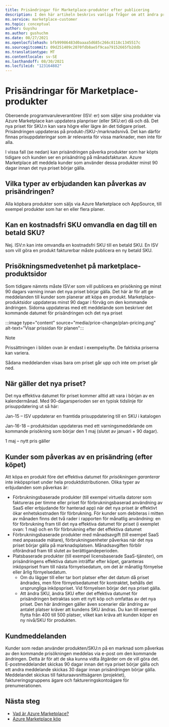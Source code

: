 ```yaml
---
title: Prisändringar för Marketplace-produkter efter publicering
description: I den här artikeln beskrivs vanliga frågor om att ändra priser på planer efter publicering.
ms.service: marketplace-customer
ms.topic: conceptual
author: Guyshu
ms.author: gushuchm
ms.date: 08/27/2021
ms.openlocfilehash: bfb99986483d0aaaa5d685c266c8118c1345517c
ms.sourcegitcommit: 09d251409c2070fdb8ae5f9caa79152665fb2ddb
ms.translationtype: MT
ms.contentlocale: sv-SE
ms.lasthandoff: 08/30/2021
ms.locfileid: "123164882"
---
```

# <a name="price-changes-to-marketplace-products"></a>Prisändringar för Marketplace-produkter

Oberoende programvaruleverantörer (ISV: er) som säljer sina produkter via Azure Marketplace kan uppdatera planpriser (eller SKU:er) då och då. Det nya priset för SKU:n kan vara högre eller lägre än det tidigare priset. Prisändringen uppdateras på produkt-/SKU-/marknadsnivå. Det kan därför finnas prisuppdateringar som är relevanta för vissa marknader, men inte för alla.

I vissa fall (se nedan) kan prisändringen påverka produkter som har köpts tidigare och kunden ser en prisändring på månadsfakturan. Azure Marketplace att meddela kunder som använder dessa produkter minst 90 dagar innan det nya priset börjar gälla.

## <a name="which-offer-types-can-be-affected-from-price-change"></a>Vilka typer av erbjudanden kan påverkas av prisändringen?

Alla köpbara produkter som säljs via Azure Marketplace och AppSource, till exempel produkter som har en eller flera planer.

## <a name="can-a-free-sku-turn-one-day-into-a-paid-one"></a>Kan en kostnadsfri SKU omvandla en dag till en betald SKU?

Nej. ISV:n kan inte omvandla en kostnadsfri SKU till en betald SKU. En ISV som vill göra en produkt fakturerbar måste publicera en ny betald SKU.

## <a name="price-increase-awareness-in-the-marketplace-product-pages"></a>Prisökningsmedvetenhet på marketplace-produktsidor

Som tidigare nämnts måste ISV:er som vill publicera en prisökning ge minst 90 dagars varning innan det nya priset börjar gälla. Det här är för att ge meddelanden till kunder som planerar att köpa en produkt. Marketplace-produktsidor uppdateras minst 90 dagar i förväg om den kommande ändringen. Sidorna uppdateras med ett meddelande som beskriver det kommande datumet för prisändringen och det nya priset

:::image type="content" source="media/price-change/plan-pricing.png" alt-text="Visar prissidan för planen":::

> [!NOTE]
> Prissättningen i bilden ovan är endast i exempelsyfte. De faktiska priserna kan variera.

Sådana meddelanden visas bara om priset går upp och inte om priset går ned.

## <a name="when-is-the-new-price-taking-effect"></a>När gäller det nya priset?

 Det nya effektiva datumet för priset kommer alltid att vara i början av en kalendermånad. Med 90-dagarsperioden ser en typisk tidslinje för prisuppdatering ut så här:

Jan-15 – ISV uppdaterar en framtida prisuppdatering till en SKU i katalogen

Jan-16-18 – produktsidan uppdateras med ett varningsmeddelande om kommande prisökning som börjar den 1 maj (slutet av januari + 90 dagar).

1 maj – nytt pris gäller

## <a name="customers-affected-from-a-price-change-post-purchase"></a>Kunder som påverkas av en prisändring (efter köpet)

Att köpa en produkt före det effektiva datumet för *prisökningen garanterar* inte inköpspriset under hela produktdistributionen. Olika typer av erbjudanden som påverkas är:

- Förbrukningsbaserade produkter (till exempel virtuella datorer som faktureras per timme eller priset för förbrukningsbaserad användning av SaaS eller erbjudande för hanterad app) när det nya priset är effektivt ökar enhetskostnaden för förbrukning. För kunder som debiteras i mitten av månaden finns det två rader i rapporten för månatlig användning: en för förbrukning fram till det nya effektiva datumet för priset (i exemplet ovan: 1 maj) och en för förbrukning efter det effektiva datumet
- Förbrukningsbaserade produkter med månadsavgift (till exempel SaaS med anpassade mätare), förbrukningsenheter påverkas när det nya priset börjar gälla på marknadsplatsen. Månadsavgiften förblir oförändrad fram till slutet av berättigandeperioden.
- Platsbaserade produkter (till exempel licensbaserade SaaS-tjänster), om prisändringens effektiva datum inträffar efter köpet, garanteras inköpspriset fram till nästa förnyelsedatum, om det är månatlig förnyelse eller årlig förnyelsedatum.
    - Om du lägger till eller tar bort platser efter det datum då priset ändrades, men före förnyelsedatumet för kontraktet, behålls det ursprungliga inköpspriset. Vid förnyelsen börjar det nya priset gälla.
    - Att ändra SKU, ändra SKU efter det effektiva datumet för prisändringen betraktas som ett nytt köp och omfattas av det nya priset. Den här ändringen gäller även scenarier där ändring av antalet platser kräver att kundens SKU ändras. Du kan till exempel flytta från 400 till 500 platser, vilket kan kräva att kunden köper en ny nivå/SKU för produkten.

## <a name="customer-notifications"></a>Kundmeddelanden

Kunder som redan använder produkten/SKU:n på en marknad som påverkas av den kommande prisökningen meddelas via e-post om den kommande ändringen. Detta är för att de ska kunna vidta åtgärder om de vill göra det. E-postmeddelandet skickas 90 dagar innan det nya priset börjar gälla och ett andra meddelande skickas 30 dagar innan prisändringen börjar gälla. Meddelandet skickas till fakturaavsnittsägaren (projektet), faktureringsgruppens ägare och faktureringskontoägare för prenumerationen.

## <a name="next-steps"></a>Nästa steg

- [Vad är Azure Marketplace?](azure-marketplace-overview.md)
- [Azure Marketplace köp](azure-purchasing-invoicing.md)